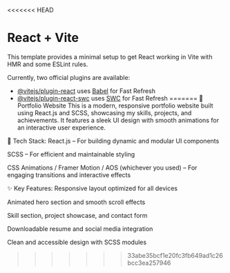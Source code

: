 <<<<<<< HEAD
# React + Vite

This template provides a minimal setup to get React working in Vite with HMR and some ESLint rules.

Currently, two official plugins are available:

- [@vitejs/plugin-react](https://github.com/vitejs/vite-plugin-react/blob/main/packages/plugin-react/README.md) uses [Babel](https://babeljs.io/) for Fast Refresh
- [@vitejs/plugin-react-swc](https://github.com/vitejs/vite-plugin-react-swc) uses [SWC](https://swc.rs/) for Fast Refresh
=======
💼 Portfolio Website
This is a modern, responsive portfolio website built using React.js and SCSS, showcasing my skills, projects, and achievements. It features a sleek UI design with smooth animations for an interactive user experience.

🔧 Tech Stack:
React.js – For building dynamic and modular UI components

SCSS – For efficient and maintainable styling

CSS Animations / Framer Motion / AOS (whichever you used) – For engaging transitions and interactive effects

✨ Key Features:
Responsive layout optimized for all devices

Animated hero section and smooth scroll effects

Skill section, project showcase, and contact form

Downloadable resume and social media integration

Clean and accessible design with SCSS modules
>>>>>>> 33abe35bcf1e20fc3fb649ad1c26bcc3ea257946
